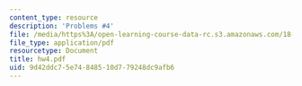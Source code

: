 ```yaml
---
content_type: resource
description: 'Problems #4'
file: /media/https%3A/open-learning-course-data-rc.s3.amazonaws.com/18-s66-the-art-of-counting-spring-2003/9d42ddc75e74848510d779248dc9afb6_hw4.pdf
file_type: application/pdf
resourcetype: Document
title: hw4.pdf
uid: 9d42ddc7-5e74-8485-10d7-79248dc9afb6
---
```

